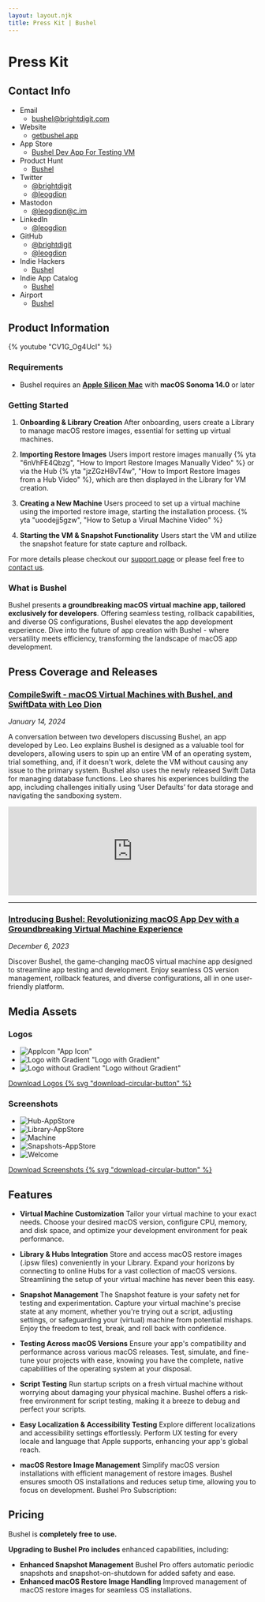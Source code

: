 ```yaml
---
layout: layout.njk
title: Press Kit | Bushel
---
```




# Press Kit

## Contact Info 

<div id="contact-info">

- Email
  - [bushel@brightdigit.com](mailto:bushel@brightdigit.com)
- Website
  - [getbushel.app](https://getbushel.app)
- App Store
  - [Bushel Dev App For Testing VM](https://apps.apple.com/us/app/bushel-dev-app-for-testing-vm/id1642807785?mt=12&itsct=apps_box_badge&itscg=30200)
- Product Hunt
  - [Bushel](https://www.producthunt.com/products/bushel-2)
- Twitter
  - [@brightdigit](http://twitter.com/brightdigit)
  - [@leogdion](http://twitter.com/leogdion)
- Mastodon
  - [@leogdion@c.im](https://c.im/@leogdion)
- LinkedIn
  - [@leogdion](https://www.linkedin.com/in/leogdion/)
- GitHub
  - [@brightdigit](http://github.com/brightdigit)
  - [@leogdion](http://github.com/leogdion)
- Indie Hackers
  - [Bushel](https://www.indiehackers.com/product/bushel)
- Indie App Catalog
  - [Bushel](https://indiecatalog.app/app/1642807785/bushel-dev-app-for-testing-vm)  
- Airport
  - [Bushel](https://app.airport.community/app/reckv5Kl3sn7MFTZ7)  

</div>

## Product Information

{% youtube "CV1G_Og4UcI" %}

### Requirements

* Bushel requires an [**Apple Silicon Mac**](https://support.apple.com/en-us/HT211814) with **macOS Sonoma 14.0** or later

### Getting Started

1. **Onboarding & Library Creation** After onboarding, users create a Library to manage macOS restore images, essential for setting up virtual machines.

2. **Importing Restore Images** Users import restore images manually {% yta "6nVhFE4Qbzg", "How to Import Restore Images Manually Video" %} or via the Hub {% yta "jzZGzH8vT4w", "How to Import Restore Images from a Hub Video" %}, which are then displayed in the Library for VM creation.

3. **Creating a New Machine** Users proceed to set up a virtual machine using the imported restore image, starting the installation process. {% yta "uoodejj5gzw", "How to Setup a Virual Machine Video" %} 

4. **Starting the VM & Snapshot Functionality** Users start the VM and utilize the snapshot feature for state capture and rollback.

For more details please checkout our [support page](/support) or please feel free to [contact us](#contact-info).


### What is Bushel

Bushel presents **a groundbreaking macOS virtual machine app, tailored exclusively for developers**. Offering seamless testing, rollback capabilities, and diverse OS configurations, Bushel elevates the app development experience. Dive into the future of app creation with Bushel - where versatility meets efficiency, transforming the landscape of macOS app development.

## Press Coverage and Releases

### [CompileSwift - macOS Virtual Machines with Bushel, and SwiftData with Leo Dion](https://www.compileswift.com/podcast/s06e02/)
_January 14, 2024_

A conversation between two developers discussing Bushel, an app developed by Leo. Leo explains Bushel is designed as a valuable tool for developers, allowing users to spin up an entire VM of an operating system, trial something, and, if it doesn't work, delete the VM without causing any issue to the primary system.
Bushel also uses the newly released Swift Data for managing database functions. Leo shares his experiences building the app, including challenges initially using ‘User Defaults’ for data storage and navigating the sandboxing system.

<iframe class="w-full" width="100%" height="180" frameborder="no" scrolling="no" seamless src="https://share.transistor.fm/e/32b702dd"></iframe>

<hr class="my-4 mt-8 opacity-25 border-2 border-dotted border-black">

### [Introducing Bushel: Revolutionizing macOS App Dev with a Groundbreaking Virtual Machine Experience](https://www.prlog.org/12997244-introducing-bushel-revolutionizing-macos-app-dev-with-groundbreaking-virtual-machine-experience.html)
_December 6, 2023_

Discover Bushel, the game-changing macOS virtual machine app designed to streamline app testing and development. Enjoy seamless OS version management, rollback features, and diverse configurations, all in one user-friendly platform.

## Media Assets

### Logos

<div class="collection">

- ![AppIcon "App Icon"](/media/press-kit/logos/AppIcon.png)
- ![Logo with Gradient "Logo with Gradient"](</media/press-kit/logos/Icon without Clip.png>)
- ![Logo without Gradient "Logo without Gradient"](/media/press-kit/logos/Logo.png)

</div>

[Download Logos {% svg "download-circular-button" %}](/media/downloads/zips/logos.zip)

### Screenshots

<div class="collection screenshots">

- ![Hub-AppStore](/media/press-kit/screenshots/Hub-AppStore.png)
- ![Library-AppStore](/media/press-kit/screenshots/Library-AppStore.png)
- ![Machine](/media/press-kit/screenshots/Machine.png)
- ![Snapshots-AppStore](/media/press-kit/screenshots/Snapshots-AppStore.png)
- ![Welcome](/media/press-kit/screenshots/Welcome.png)

</div>

[Download Screenshots {% svg "download-circular-button" %}](/media/downloads/zips/screenshots.zip)

## Features

* **Virtual Machine Customization** Tailor your virtual machine to your exact needs. Choose your desired macOS version, configure CPU, memory, and disk space, and optimize your development environment for peak performance.

* **Library & Hubs Integration** Store and access macOS restore images (.ipsw files) conveniently in your Library. Expand your horizons by connecting to online Hubs for a vast collection of macOS versions. Streamlining the setup of your virtual machine has never been this easy.

* **Snapshot Management** The Snapshot feature is your safety net for testing and experimentation. Capture your virtual machine's precise state at any moment, whether you're trying out a script, adjusting settings, or safeguarding your (virtual) machine from potential mishaps. Enjoy the freedom to test, break, and roll back with confidence.

* **Testing Across macOS Versions** Ensure your app's compatibility and performance across various macOS releases. Test, simulate, and fine-tune your projects with ease, knowing you have the complete, native capabilities of the operating system at your disposal.

* **Script Testing** Run startup scripts on a fresh virtual machine without worrying about damaging your physical machine. Bushel offers a risk-free environment for script testing, making it a breeze to debug and perfect your scripts.

* **Easy Localization & Accessibility Testing** Explore different localizations and accessibility settings effortlessly. Perform UX testing for every locale and language that Apple supports, enhancing your app's global reach.

* **macOS Restore Image Management** Simplify macOS version installations with efficient management of restore images. Bushel ensures smooth OS installations and reduces setup time, allowing you to focus on development.
Bushel Pro Subscription:

## Pricing

Bushel is **completely free to use.**

**Upgrading to Bushel Pro includes** enhanced capabilities, including:

- **Enhanced Snapshot Management** Bushel Pro offers automatic periodic snapshots and snapshot-on-shutdown for added safety and ease.
- **Enhanced macOS Restore Image Handling** Improved management of macOS restore images for seamless OS installations.